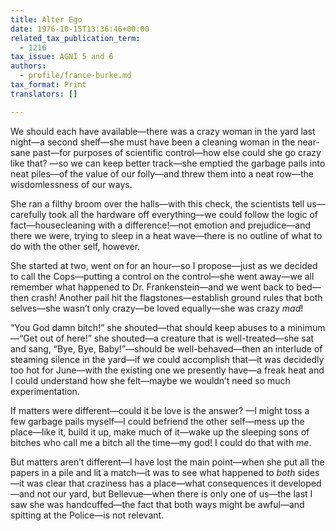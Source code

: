 ```yaml
---
title: Alter Ego
date: 1976-10-15T13:36:46+00:00
related_tax_publication_term:
  - 1216
tax_issue: AGNI 5 and 6
authors:
  - profile/france-burke.md
tax_format: Print
translators: []

---
```

We should each have available—there was a crazy woman in the yard last night—a second shelf—she must have been a cleaning woman in the near-sane past—for purposes of scientific control—how else could she go crazy like that? —so we can keep better track—she emptied the garbage pails into neat piles—of the value of our folly—and threw them into a neat row—the wisdomlessness of our ways.

She ran a filthy broom over the halls—with this check, the scientists tell us—carefully took all the hardware off everything—we could follow the logic of fact—housecleaning with a difference!—not emotion and prejudice—and there we were, trying to sleep in a heat wave—there is no outline of what to do with the other self, however.

She started at two, went on for an hour—so I propose—just as we decided to call the Cops—putting a control on the control—she went away—we all remember what happened to Dr. Frankenstein—and we went back to bed—then crash! Another pail hit the flagstones—establish ground rules that both selves—she wasn’t only crazy—be loved equally—she was crazy _mad_!

“You God damn bitch!” she shouted—that should keep abuses to a minimum—“Get out of here!” she shouted—a creature that is well-treated—she sat and sang, “Bye, Bye, Baby!”—should be well-behaved—then an interlude of steaming silence in the yard—if we could accomplish that—it was decidedly too hot for June—with the existing one we presently have—a freak heat and I could understand how she felt—maybe we wouldn’t need so much experimentation.

If matters were different—could it be love is the answer? —I might toss a few garbage pails myself—I could befriend the other self—mess up the place—like it, build it up, make much of it—wake up the sleeping sons of bitches who call me a bitch all the time—my god! I could do that with _me_.

But matters aren’t different—I have lost the main point—when she put all the papers in a pile and lit a match—it was to see what happened to _both_ sides—it was clear that craziness has a place—what consequences it developed—and not our yard, but Bellevue—when there is only one of us—the last I saw she was handcuffed—the fact that both ways might be awful—and spitting at the Police—is not relevant.